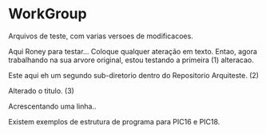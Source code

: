 WorkGroup
==========

Arquivos de teste, com varias versoes de modificacoes.


Aqui Roney para testar... Coloque qualquer ateração em texto.
Entao, agora trabalhando na sua arvore original, estou testando a primeira (1) alteracao.

Este aqui eh um segundo sub-diretorio dentro do Repositorio Arquiteste. (2)

Alterado o titulo. (3)

Acrescentando uma linha..

Existem exemplos de estrutura de programa para PIC16 e PIC18.

